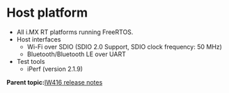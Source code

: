 # Host platform

-   All i.MX RT platforms running FreeRTOS.
-   Host interfaces
    -   Wi-Fi over SDIO \(SDIO 2.0 Support, SDIO clock frequency: 50 MHz\)
    -   Bluetooth/Bluetooth LE over UART
-   Test tools
    -   iPerf \(version 2.1.9\)

**Parent topic:**[IW416 release notes](../topics/iw416-release-notes.md)

